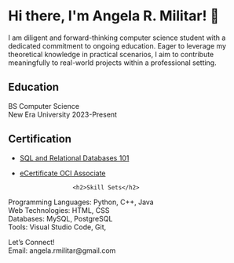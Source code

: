 <!DOCTYPE html>
<html lang="en">

<head>
    <meta charset="UTF-8">
    <meta http-equiv="X-UA-Compatible" content="IE=edge">
    <meta name="viewport" content="width=device-width, initial-scale=1.0">
    
</head>
<body>
    <div id="resume">
        <h1>Hi there, I'm Angela R. Militar! 👋</h1>
                    <p id="objective">I am diligent and forward-thinking computer science student with a dedicated commitment to ongoing education. Eager to leverage my theoretical knowledge in practical scenarios, I aim to contribute meaningfully to real-world projects within a professional setting.
                        </dl>
                        <dl>
                             <h2
                       <h2>Education</h2>
BS Computer Science
<br>New Era University
2023-Present
                            <h2

 ## Certification
  - [SQL and Relational Databases 101](https://courses.cognitiveclass.ai/certificates/3e3b89f507524613a5df424c0147b6d2)


  - [eCertificate OCI Associate ](https://drive.google.com/file/d/14nS9QZ9g4-p7WVMiW7mhAE_KhABfeuDJ/view)
        
                                   

                       <h2>Skill Sets</h2>

<p>Programming Languages: Python, C++, Java<br>Web Technologies: HTML, CSS<br>Databases: MySQL, PostgreSQL <br>Tools: Visual Studio Code, Git,</p>

<p>Let’s Connect!<br>Email: angela.rmilitar@gmail.com</p>
                            

</body>

</html>
